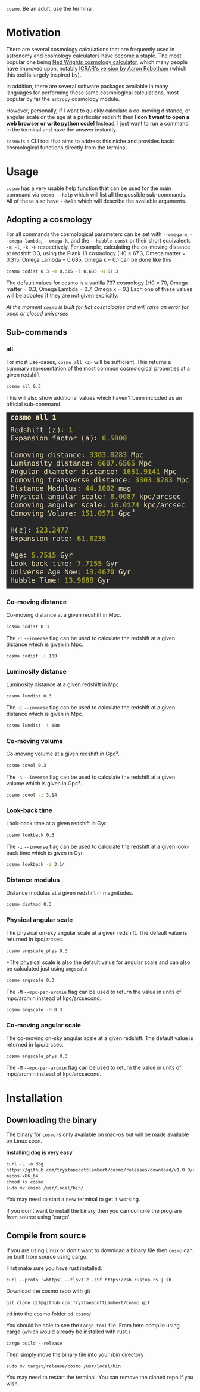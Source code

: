 `cosmo`. Be an adult, use the terminal.

# Motivation

There are several cosmology calculations that are frequently used in astronomy and cosmology calculators have become a staple. The most popular one being [Ned Wrights cosmology calculator](https://www.astro.ucla.edu/~wright/CosmoCalc.html), which many people have improved upon, notably [ICRAR's version by Aaron Robotham](https://cosmocalc.icrar.org/) (which this tool is largely inspired by).

In addition, there are several software packages available in many languages for performing these same cosmological calculations, most popular by far the `astropy` cosmology module.

However, personally, if I want to quickly calculate a co-moving distance, or angular scale or the age at a particular redshift then **I don't want to open a web browser or write python code!** Instead, I just want to run a command in the terminal and have the answer instantly.

`cosmo` is a CLI tool that aims to address this niche and provides basic cosmological functions directly from the terminal.

# Usage

`cosmo` has a very usable help function that can be used for the main command via `cosmo --help` which will list all the possible sub-commands. All of these also have `--help` which will describe the available arguments.

## Adopting a cosmology

For all commands the cosmological parameters can be set with `--omega-m`, `--omega-lambda`, `--omega-k`, and the `--hubble-const` or their short equivalents `-m`, `-l`, `-k`, `-H` respectively.
For example, calculating the co-moving distance at redshift 0.3, using the Plank 13 cosmology (H0 = 67.3, Omega matter = 0.315, Omega Lambda = 0.685, Omega k = 0.) can be done like this

```bash
cosmo codist 0.3 -m 0.315 -l 0.685 -H 67.3
```

The default values for cosmo is a vanilla 737 cosmology (H0 = 70, Omega matter = 0.3, Omega Lambda = 0.7, Omega k = 0.) Each one of these values will be adopted if they are not given explicitly.

_At the moment `cosmo` is built for flat cosmologies and will raise an error for open or closed universes_

## Sub-commands

### all

For most use-cases, `cosmo all <z>` will be sufficient. This returns a summary representation of the most common cosmological properties at a given redshift <z>

```bash
cosmo all 0.3
```

This will also show additional values which haven't been included as an official sub-command.

![all_example](./.github/all_example.png)


### Co-moving distance

Co-moving distance at a given redshift in Mpc.

```bash
cosmo codist 0.3
```

The `-i` `--inverse` flag can be used to calculate the redshift at a given distance which is given in Mpc.

```bash
cosmo codist -i 100
```

### Luminosity distance

Luminosity distance at a given redshift in Mpc.

```bash
cosmo lumdist 0.3
```

The `-i` `--inverse` flag can be used to calculate the redshift at a given distance which is given in Mpc.

```bash
cosmo lumdist -i 100
```

### Co-moving volume

Co-moving volume at a given redshift in Gpc³.

```bash
cosmo covol 0.3
```

The `-i` `--inverse` flag can be used to calculate the redshift at a given volume which is given in Gpc³.

```bash
cosmo covol -i 3.14
```

### Look-back time

Look-back time at a given redshift in Gyr.

```bash
cosmo lookback 0.3
```

The `-i` `--inverse` flag can be used to calculate the redshift at a given look-back time which is given in Gyr.

```bash
cosmo lookback -i 3.14
```

### Distance modulus

Distance modulus at a given redshift in magnitudes.

```bash
cosmo distmod 0.3
```

### Physical angular scale
The physical on-sky angular scale at a given redshift. The default value is returned in kpc/arcsec.
```bash
cosmo angscale_phys 0.3
```
*The physical scale is also the default value for angular scale and can also be calculated just using `angscale`
```bash
cosmo angscale 0.3
```

The `-M` `--mpc-per-arcmin` flag can be used to return the value in units of mpc/arcmin instead of kpc/arcsecond.

```bash
cosmo angscale -M 0.3
```
### Co-moving angular scale
The co-moving on-sky angular scale at a given redshift. The default value is returned in kpc/arcsec.
```bash
cosmo angscale_phys 0.3
```

The `-M` `--mpc-per-arcmin` flag can be used to return the value in units of mpc/arcmin instead of kpc/arcsecond.



# Installation

## Downloading the binary

The binary for `cosmo` is only available on mac-os but will be made available on Linux soon.

**Installing dog is very easy**

```
curl -L -o dog https://github.com/trystanscottlambert/cosmo/releases/download/v1.0.0/cosmo-macos-x86_64
chmod +x cosmo
sudo mv cosmo /usr/local/bin/
```

You may need to start a new terminal to get it working.

If you don't want to install the binary then you can compile the program from source using 'cargo'.

## Compile from source

If you are using Linux or don't want to download a binary file then `cosmo` can be built from source using cargo.

First make sure you have rust installed:

```
curl --proto '=https' --tlsv1.2 -sSf https://sh.rustup.rs | sh
```

Download the cosmo repo with git

```
git clone git@github.com:TrystanScottLambert/cosmo.git
```

cd into the cosmo folder
`cd cosmo/`

You should be able to see the `Cargo.toml` file. From here compile using cargo (which would already be installed with rust.)

```
cargo build --release
```

Then simply move the binary file into your /bin directory

```
sudo mv target/release/cosmo /usr/local/bin
```

You may need to restart the terminal. You can remove the cloned repo if you wish.
